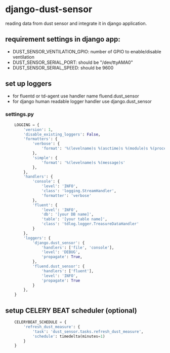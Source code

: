 # django-dust-sensor

reading data from dust sensor and integrate it in django application. 

## requirement settings in django app:

 * DUST_SENSOR_VENTILATION_GPIO: number of GPIO to enable/disable ventilation
 * DUST_SENSOR_SERIAL_PORT: should be "/dev/ttyAMA0"
 * DUST_SENSOR_SERIAL_SPEED: should be 9600

## set up loggers
 * for fluentd or td-agent  use handler name fluend.dust_sensor
 * for django human readable logger handler use django.dust_sensor
    
### settings.py
```python
    LOGGING = {
        'version': 1,
        'disable_existing_loggers': False,
        'formatters': {
            'verbose': {
                'format': '%(levelname)s %(asctime)s %(module)s %(process)d %(thread)d %(message)s'
            },
            'simple': {
                'format': '%(levelname)s %(message)s'
            },
        },
        'handlers': {
            'console': {
                'level': 'INFO',
                'class': 'logging.StreamHandler',
                'formatter': 'verbose'
            },
            'fluent': {
                'level': 'INFO',
                'db': '[your DB name]',
                'table': '[your table name]',
                'class': 'tdlog.logger.TreasureDataHandler'
            }
        },
        'loggers': {
            'django.dust_sensor': {
                'handlers': ['file', 'console'],
                'level': 'DEBUG',
                'propagate': True,
            },
            'fluend.dust_sensor': {
                'handlers': ['fluent'],
                'level': 'INFO',
                'propagate': True
            }
        },
    }
```

## setup CELERY BEAT scheduler (optional)


```python
    CELERYBEAT_SCHEDULE = {
        'refresh_dust_measure': {
            'task': 'dust_sensor.tasks.refresh_dust_measure',
            'schedule': timedelta(minutes=1)
        }
    }
```